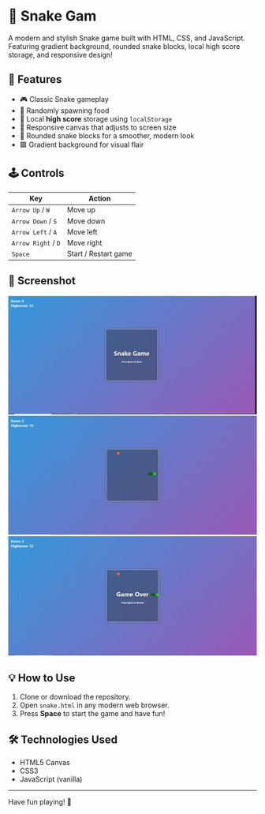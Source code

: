 # 🐍 Snake Gam

A modern and stylish Snake game built with HTML, CSS, and JavaScript.  
Featuring gradient background, rounded snake blocks, local high score storage, and responsive design!

## 🚀 Features

- 🎮 Classic Snake gameplay
- 🍎 Randomly spawning food
- 🌟 Local **high score** storage using `localStorage`
- 📱 Responsive canvas that adjusts to screen size
- 🧱 Rounded snake blocks for a smoother, modern look
- 🟩 Gradient background for visual flair

## 🕹️ Controls

| Key            | Action              |
|----------------|---------------------|
| `Arrow Up` / `W`    | Move up             |
| `Arrow Down` / `S`  | Move down           |
| `Arrow Left` / `A`  | Move left           |
| `Arrow Right` / `D` | Move right          |
| `Space`             | Start / Restart game|

## 📸 Screenshot

![screenshot1.png](/screenshots/screenshot1.png)
![screenshot2.png](/screenshots/screenshot2.png)
![screenshot3.png](/screenshots/screenshot3.png)

## 💡 How to Use

1. Clone or download the repository.
2. Open `snake.html` in any modern web browser.
3. Press **Space** to start the game and have fun!

## 🛠️ Technologies Used

- HTML5 Canvas
- CSS3
- JavaScript (vanilla)

---

Have fun playing! 🎉

